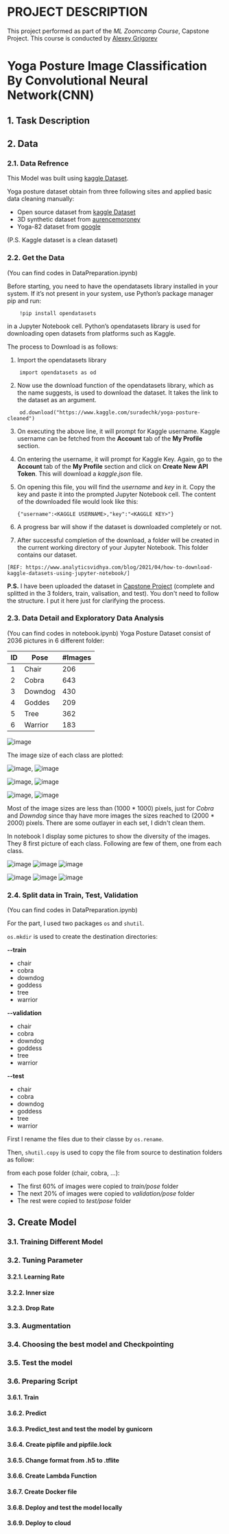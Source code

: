# PROJECT DESCRIPTION
This project performed as part of the _ML Zoomcamp Course_, Capstone Project. This course is conducted by [Alexey Grigorev](https://bit.ly/3BxeAoB)

# Yoga Posture Image Classification By Convolutional Neural Network(CNN)

## 1. Task Description


## 2. Data

### 2.1. Data Refrence
This Model was built using [kaggle Dataset](https://www.kaggle.com/suradechk/yoga-posture-cleaned).

Yoga posture dataset obtain from three following sites and applied basic data cleaning manually:
* Open source dataset from [kaggle Dataset](https://www.kaggle.com/general/192938)
* 3D synthetic dataset from [aurencemoroney](https://laurencemoroney.com/2021/08/23/yogapose-dataset.html)
* Yoga-82 dataset from [google](https://sites.google.com/view/yoga-82/home)

(P.S. Kaggle dataset is a clean dataset)

### 2.2. Get the Data
(You can find codes in DataPreparation.ipynb)

Before starting, you need to have the opendatasets library installed in your system. If it’s not present in your system, use Python’s package manager pip and run:

```
    !pip install opendatasets
```

in a Jupyter Notebook cell. Python’s opendatasets library is used for downloading open datasets from platforms such as Kaggle.

The process to Download is as follows:

1. Import the opendatasets library

```
    import opendatasets as od
```

2. Now use the download function of the opendatasets library, which as the name suggests, is used to download the dataset. It takes the link to the dataset as an argument.

```
    od.download("https://www.kaggle.com/suradechk/yoga-posture-cleaned")
```

3. On executing the above line, it will prompt for Kaggle username. Kaggle username can be fetched from the **Account** tab of the **My Profile** section.

4. On entering the username, it will prompt for Kaggle Key. Again, go to the **Account** tab of the **My Profile** section and click on **Create New API Token**. This will download a _kaggle.json_ file.

5. On opening this file, you will find the _username_ and _key_ in it. Copy the key and paste it into the prompted Jupyter Notebook cell. The content of the downloaded file would look like this:

    `{"username":<KAGGLE USERNAME>,"key":"<KAGGLE KEY>"}`

6. A progress bar will show if the dataset is downloaded completely or not.

7. After successful completion of the download, a folder will be created in the current working directory of your Jupyter Notebook. This folder contains our dataset.

`[REF: https://www.analyticsvidhya.com/blog/2021/04/how-to-download-kaggle-datasets-using-jupyter-notebook/]`

**P.S.** I have been uploaded the dataset in [Capstone Project](https://github.com/LeilaRanjbar82/ML-zoomcamp-course-homework/tree/main/CapstoneProject) (complete and splitted in the 3 folders, train, valisation, and test). You don't need to follow the structure. I put it here just for clarifying the process.

### 2.3. Data Detail and Exploratory Data Analysis
(You can find codes in notebook.ipynb)
Yoga Posture Dataset consist of 2036 pictures in 6 different folder:

|**ID** |**Pose** | **#Images** |
|---|---|---|
|1|Chair|206|
|2|Cobra|643|
|3|Downdog|430|
|4|Goddes|209|
|5|Tree|362|
|6|Warrior|183|

![image](https://user-images.githubusercontent.com/58926709/145874264-0540ceaa-d29a-47a3-824c-e936aaca8212.png)

The image size of each class are plotted: 

![image](https://user-images.githubusercontent.com/58926709/145874556-cc383984-06db-46fb-94c5-175be23b9ac0.png), ![image](https://user-images.githubusercontent.com/58926709/145874582-2a7072e4-0015-4460-b6fe-badd7859f7f2.png)

![image](https://user-images.githubusercontent.com/58926709/145874645-c47153ea-4325-4bc8-9d74-1c38951afd59.png), ![image](https://user-images.githubusercontent.com/58926709/145874674-4569988c-40a0-4e24-b313-3c4d619b2565.png)

![image](https://user-images.githubusercontent.com/58926709/145874705-ae8e0912-9cfa-4318-9ce1-91d9ef10dfb0.png), ![image](https://user-images.githubusercontent.com/58926709/145874750-d9c1dac9-2830-4f40-bd8d-74af40ea9c3c.png)

Most of the image sizes are less than (1000 * 1000) pixels, just for _Cobra_ and _Downdog_ since thay have more images the sizes reached to (2000 * 2000) pixels.
There are some outlayer in each set, I didn't clean them.

In notebook I display some pictures to show the diversity of the images. They 8 first picture of each class. Following are few of them, one from each class.

![image](https://user-images.githubusercontent.com/58926709/145875392-4595ad42-d0dc-4915-b4a1-d8dfe453570c.png)
![image](https://user-images.githubusercontent.com/58926709/145875650-1f516e87-c0fe-42b5-81fb-3d74a8990322.png)
![image](https://user-images.githubusercontent.com/58926709/145875680-1a7fdd9a-e21a-4443-b477-4db182929e4c.png)

![image](https://user-images.githubusercontent.com/58926709/145875730-2b9a6ac4-07b2-4b2c-bf2c-e7164bf18e42.png)
![image](https://user-images.githubusercontent.com/58926709/145875778-92d86bfc-4d37-40df-84e8-3d24bb9f80fc.png)
![image](https://user-images.githubusercontent.com/58926709/145875814-7af865d2-9fe5-4f97-a3aa-54acb719711d.png)



### 2.4. Split data in Train, Test, Validation
(You can find codes in DataPreparation.ipynb)

For the part, I used two packages `os` and `shutil`.

`os.mkdir` is used to create the destination directories:

**--train**
* chair
* cobra
* downdog
* goddess
* tree
* warrior
    
**--validation**
* chair
* cobra
* downdog
* goddess
* tree
* warrior
    
**--test**
* chair
* cobra
* downdog
* goddess
* tree
* warrior

First I rename the files due to their classe by `os.rename`.

Then, `shutil.copy` is used to copy the file from source to destination folders as follow:

from each pose folder (chair, cobra, ...):
* The first 60% of images were copied to _train/pose_ folder
* The next 20% of images were copied to _validation/pose_ folder
* The rest were copied to _test/pose_ folder

## 3. Create Model
### 3.1. Training Different Model
### 3.2. Tuning Parameter
#### 3.2.1. Learning Rate
#### 3.2.2. Inner size
#### 3.2.3. Drop Rate
### 3.3. Augmentation
### 3.4. Choosing the best model and Checkpointing
### 3.5. Test the model
### 3.6. Preparing Script
#### 3.6.1. Train
#### 3.6.2. Predict
#### 3.6.3. Predict_test and test the model by gunicorn
#### 3.6.4. Create pipfile and pipfile.lock
#### 3.6.5. Change format from .h5 to .tflite
#### 3.6.6. Create Lambda Function
#### 3.6.7. Create Docker file
#### 3.6.8. Deploy and test the model locally
#### 3.6.9. Deploy to cloud









